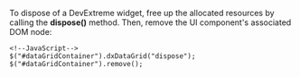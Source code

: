 To dispose of a DevExtreme widget, free up the allocated resources by calling the **dispose()** method. Then, remove the UI component's associated DOM node:

    <!--JavaScript-->
    $("#dataGridContainer").dxDataGrid("dispose");
    $("#dataGridContainer").remove();
